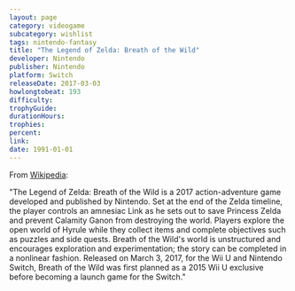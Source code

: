 ```yaml
---
layout: page
category: videogame
subcategory: wishlist
tags: nintendo-fantasy
title: "The Legend of Zelda: Breath of the Wild"
developer: Nintendo
publisher: Nintendo
platform: Switch
releaseDate: 2017-03-03
howlongtobeat: 193
difficulty:
trophyGuide:
durationHours:
trophies:
percent:
link:
date: 1991-01-01
---
```


From [Wikipedia](https://en.wikipedia.org/wiki/The_Legend_of_Zelda:_Breath_of_the_Wild):

"The Legend of Zelda: Breath of the Wild is a 2017 action-adventure game developed and published by Nintendo. Set at the end of the Zelda timeline, the player controls an amnesiac Link as he sets out to save Princess Zelda and prevent Calamity Ganon from destroying the world. Players explore the open world of Hyrule while they collect items and complete objectives such as puzzles and side quests. Breath of the Wild's world is unstructured and encourages exploration and experimentation; the story can be completed in a nonlinear fashion. Released on March 3, 2017, for the Wii U and Nintendo Switch, Breath of the Wild was first planned as a 2015 Wii U exclusive before becoming a launch game for the Switch."
